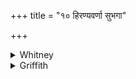 +++
title = "१० हिरण्यवर्णा सुभगा"

+++

<details><summary>Whitney</summary>

### Translation
10. Gold-colored, fortunate, gold-cushioned, great—to her, the  
golden-mantled, to the niggard have I paid homage.

### Notes
The tenth *prapāṭhaka*, the first of the three very unequal ones into  
which this book is divided, ends here.
</details>

<details><summary>Griffith</summary>

Auspicious, with her golden hue, pillowed on gold, the mighty one To this Arati clad in robes of gold mine homage have I paid.
</details>
